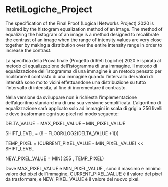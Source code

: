 # RetiLogiche_Project

The specification of the Final Proof (Logical Networks Project) 2020 is inspired by the histogram equalization method of an image.
The method of equalizing the histogram of an image is a method designed to recalibrate the contrast of an image when 
the range of intensity values are very close together by making a distribution over the entire intensity range in order to increase the contrast.

La specifica della Prova finale (Progetto di Reti Logiche) 2020 è ispirata al metodo di equalizzazione dell’istogramma di una immagine.
Il metodo di equalizzazione dell’istogramma di una immagine è un metodo pensato per ricalibrare il contrasto di una immagine quando 
l’intervallo dei valori di intensità sono molto vicini effettuandone una distribuzione su tutto l’intervallo di intensità, al fine di incrementare il contrasto.

Nella versione da sviluppare non è richiesta l’implementazione dell’algoritmo standard ma di una sua versione semplificata. L’algoritmo di equalizzazione sarà applicato solo ad immagini
in scala di grigi a 256 livelli e deve trasformare ogni suo pixel nel modo seguente:

DELTA_VALUE = MAX_PIXEL_VALUE – MIN_PIXEL_VALUE

SHIFT_LEVEL = (8 – FLOOR(LOG2(DELTA_VALUE +1)))

TEMP_PIXEL = (CURRENT_PIXEL_VALUE - MIN_PIXEL_VALUE) << SHIFT_LEVEL

NEW_PIXEL_VALUE = MIN( 255 , TEMP_PIXEL)

Dove MAX_PIXEL_VALUE e MIN_PIXEL_VALUE , sono il massimo e minimo valore dei pixel dell’immagine, CURRENT_PIXEL_VALUE è il valore del pixel da trasformare, e
NEW_PIXEL_VALUE è il valore del nuovo pixel.

